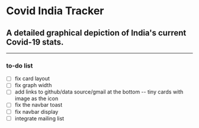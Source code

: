 # Covid India Tracker

## A detailed graphical depiction of India's current Covid-19 stats.
---
### to-do list
- [ ] fix card layout
- [ ] fix graph width
- [ ] add links to github/data source/gmail at the bottom  -- tiny cards with image as the icon
- [ ] fix the navbar toast
- [ ] fix navbar display
- [ ] integrate mailing list
